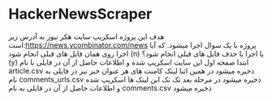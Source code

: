 # HackerNewsScraper
هدف این پروژه اسکریپ سایت هکر نیوز به آدرس زیر است:https://news.ycombinator.com/news
پروژه با یک سوال اجرا میشود. که آیا اجرا روی همان فایل های قبلی انجام شود (n) یا اجرا با حذف فایل های قبلی انجام شود؟(y)
ابتدا صفحه اول این سایت اسکریپ شده و اطلاعات حاصل از آن در فایلی با نام article.csv ذخیره میشود
در همین اثنا لینک کامنت های هر عنوان خبر نیز در فایلی به نام comments_urls.csv ذخیره میشود
در مرحله بعد تک تک این لینک ها اسکریپ شده و اطلاعات حاصل از آن در فایلی به نام comments.csv ذخیره میشود
